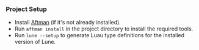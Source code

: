 ### Project Setup
- Install [Aftman](https://github.com/LPGhatguy/aftman) (if it's not already installed).
- Run `aftman install` in the project directory to install the required tools.
- Run `lune --setup` to generate Luau type definitions for the installed version of Lune.
